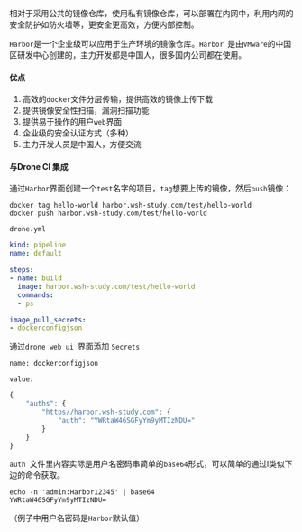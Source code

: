 相对于采用公共的镜像仓库，使用私有镜像仓库，可以部署在内网中，利用内网的安全防护如防火墙等，更安全更高效，方便内部控制。

`Harbor`是一个企业级可以应用于生产环境的镜像仓库。`Harbor `是由`VMware`的中国区研发中心创建的，主力开发都是中国人，很多国内公司都在使用。

#### 优点

1. 高效的`docker`文件分层传输，提供高效的镜像上传下载
2. 提供镜像安全性扫描，漏洞扫描功能
3. 提供易于操作的用户`web`界面
4. 企业级的安全认证方式（多种）
5. 主力开发人员是中国人，方便交流

#### 与Drone CI 集成

通过`Harbor`界面创建一个`test`名字的项目，`tag`想要上传的镜像，然后`push`镜像：

```shell
docker tag hello-world harbor.wsh-study.com/test/hello-world
docker push harbor.wsh-study.com/test/hello-world
```

`drone.yml`

```yml
kind: pipeline
name: default

steps:
- name: build
  image: harbor.wsh-study.com/test/hello-world
  commands:
  - ps

image_pull_secrets:
- dockerconfigjson
```

通过`drone web ui `界面添加 `Secrets`

`name: dockerconfigjson`

`value:`

```js
{
    "auths": {
        "https//harbor.wsh-study.com": {
            "auth": "YWRtaW46SGFyYm9yMTIzNDU="
        }
    }
}
```

`auth `文件里内容实际是用户名密码串简单的`base64`形式，可以简单的通过l类似下边的命令获取。

```shell
echo -n 'admin:Harbor12345' | base64
YWRtaW46SGFyYm9yMTIzNDU=
```

（例子中用户名密码是`Harbor`默认值）